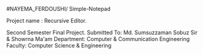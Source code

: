 #NAYEMA_FERDOUSHI/ Simple-Notepad

Project name : Recursive Editor.

Second Semester Final Project.
Submitted To: Md. Sumsuzzaman Sobuz  Sir & Showrna Ma'am
Department: Computer & Communication Engineering 
Faculty: Computer Science & Engineering

